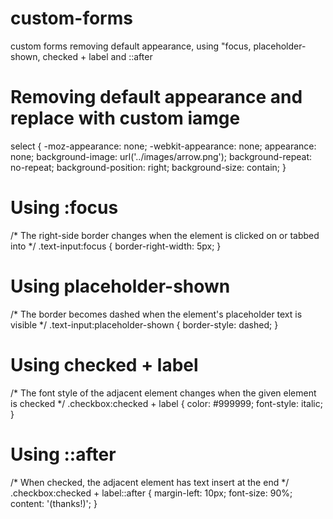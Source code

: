 # custom-forms
custom forms removing default appearance, using "focus, placeholder-shown, checked + label and ::after


# Removing default appearance and replace with custom iamge

select {
  -moz-appearance: none;
  -webkit-appearance: none;
  appearance: none;
  background-image: url('../images/arrow.png');
  background-repeat: no-repeat;
  background-position: right;
  background-size: contain;
}


# Using :focus 

/* The right-side border changes when the element is clicked on or tabbed into */
.text-input:focus {
  border-right-width: 5px;
}

# Using placeholder-shown

/* The border becomes dashed when the element's placeholder text is visible */
.text-input:placeholder-shown {
  border-style: dashed;
}

# Using checked + label

/* The font style of the adjacent element changes when the given element is checked */
.checkbox:checked + label {
  color: #999999;
  font-style: italic;
}


# Using ::after

/* When checked, the adjacent element has text insert at the end */
.checkbox:checked + label::after {
  margin-left: 10px;
  font-size: 90%;
  content: '(thanks!)';
}
